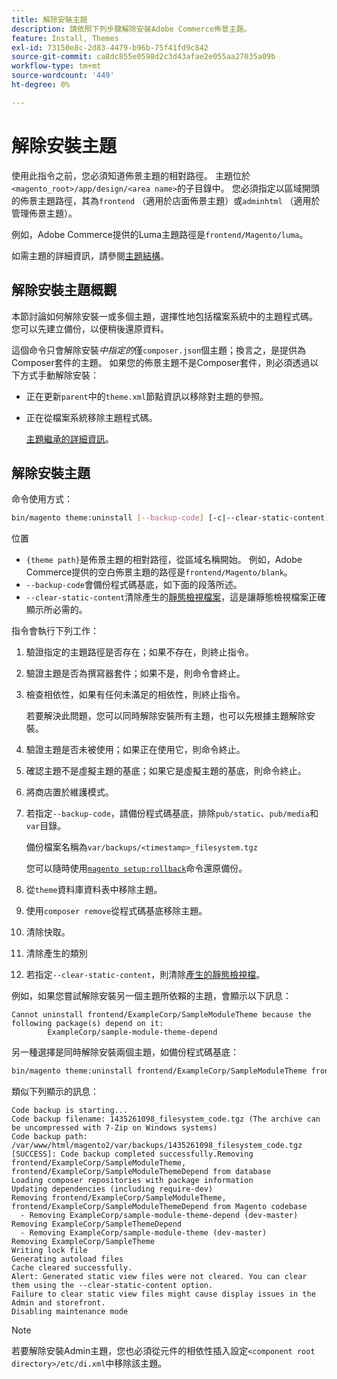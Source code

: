 ```yaml
---
title: 解除安裝主題
description: 請依照下列步驟解除安裝Adobe Commerce佈景主題。
feature: Install, Themes
exl-id: 73150e8c-2d83-4479-b96b-75f41fd9c842
source-git-commit: ca8dc855e0598d2c3d43afae2e055aa27035a09b
workflow-type: tm+mt
source-wordcount: '449'
ht-degree: 0%

---
```


# 解除安裝主題

使用此指令之前，您必須知道佈景主題的相對路徑。 主題位於`<magento_root>/app/design/<area name>`的子目錄中。 您必須指定以區域開頭的佈景主題路徑，其為`frontend` （適用於店面佈景主題）或`adminhtml` （適用於管理佈景主題）。

例如，Adobe Commerce提供的Luma主題路徑是`frontend/Magento/luma`。

如需主題的詳細資訊，請參閱[主題結構](https://developer.adobe.com/commerce/frontend-core/guide/themes/structure/)。

## 解除安裝主題概觀

本節討論如何解除安裝一或多個主題，選擇性地包括檔案系統中的主題程式碼。 您可以先建立備份，以便稍後還原資料。

這個命令只會解除安裝&#x200B;*中指定的*&#x200B;僅`composer.json`個主題；換言之，是提供為Composer套件的主題。 如果您的佈景主題不是Composer套件，則必須透過以下方式手動解除安裝：

* 正在更新`parent`中的`theme.xml`節點資訊以移除對主題的參照。
* 正在從檔案系統移除主題程式碼。

  [主題繼承的詳細資訊](https://developer.adobe.com/commerce/frontend-core/guide/themes/inheritance/)。

## 解除安裝主題

命令使用方式：

```bash
bin/magento theme:uninstall [--backup-code] [-c|--clear-static-content] {theme path} ... {theme path}
```

位置

* `{theme path}`是佈景主題的相對路徑，從區域名稱開始。 例如，Adobe Commerce提供的空白佈景主題的路徑是`frontend/Magento/blank`。
* `--backup-code`會備份程式碼基底，如下面的段落所述。
* `--clear-static-content`清除產生的[靜態檢視檔案](../../configuration/cli/static-view-file-deployment.md)，這是讓靜態檢視檔案正確顯示所必需的。

指令會執行下列工作：

1. 驗證指定的主題路徑是否存在；如果不存在，則終止指令。
1. 驗證主題是否為撰寫器套件；如果不是，則命令會終止。
1. 檢查相依性，如果有任何未滿足的相依性，則終止指令。

   若要解決此問題，您可以同時解除安裝所有主題，也可以先根據主題解除安裝。

1. 驗證主題是否未被使用；如果正在使用它，則命令終止。
1. 確認主題不是虛擬主題的基底；如果它是虛擬主題的基底，則命令終止。
1. 將商店置於維護模式。
1. 若指定`--backup-code`，請備份程式碼基底，排除`pub/static`、`pub/media`和`var`目錄。

   備份檔案名稱為`var/backups/<timestamp>_filesystem.tgz`

   您可以隨時使用[`magento setup:rollback`](uninstall-modules.md#roll-back-the-file-system-database-or-media-files)命令還原備份。

1. 從`theme`資料庫資料表中移除主題。
1. 使用`composer remove`從程式碼基底移除主題。
1. 清除快取。
1. 清除產生的類別
1. 若指定`--clear-static-content`，則清除[產生的靜態檢視檔](../../configuration/cli/static-view-file-deployment.md)。

例如，如果您嘗試解除安裝另一個主題所依賴的主題，會顯示以下訊息：

```
Cannot uninstall frontend/ExampleCorp/SampleModuleTheme because the following package(s) depend on it:
        ExampleCorp/sample-module-theme-depend
```

另一種選擇是同時解除安裝兩個主題，如備份程式碼基底：

```bash
bin/magento theme:uninstall frontend/ExampleCorp/SampleModuleTheme frontend/ExampleCorp/SampleModuleThemeDepend --backup-code
```

類似下列顯示的訊息：

```
Code backup is starting...
Code backup filename: 1435261098_filesystem_code.tgz (The archive can be uncompressed with 7-Zip on Windows systems)
Code backup path: /var/www/html/magento2/var/backups/1435261098_filesystem_code.tgz
[SUCCESS]: Code backup completed successfully.Removing frontend/ExampleCorp/SampleModuleTheme, frontend/ExampleCorp/SampleModuleThemeDepend from database
Loading composer repositories with package information
Updating dependencies (including require-dev)
Removing frontend/ExampleCorp/SampleModuleTheme, frontend/ExampleCorp/SampleModuleThemeDepend from Magento codebase
  - Removing ExampleCorp/sample-module-theme-depend (dev-master)
Removing ExampleCorp/SampleThemeDepend
  - Removing ExampleCorp/sample-module-theme (dev-master)
Removing ExampleCorp/SampleTheme
Writing lock file
Generating autoload files
Cache cleared successfully.
Alert: Generated static view files were not cleared. You can clear them using the --clear-static-content option.
Failure to clear static view files might cause display issues in the Admin and storefront.
Disabling maintenance mode
```

>[!NOTE]
>
>若要解除安裝Admin主題，您也必須從元件的相依性插入設定`<component root directory>/etc/di.xml`中移除該主題。

